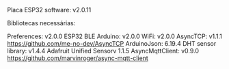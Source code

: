 Placa ESP32
software: v2.0.11

Bibliotecas necessárias:

Preferences: v2.0.0
ESP32 BLE Arduino: v2.0.0
WiFi: v2.0.0
AsyncTCP: v1.1.1
  https://github.com/me-no-dev/AsyncTCP
ArduinoJson: 6.19.4
DHT sensor library: v1.4.4
Adafruit Unified Sensorv 1.1.5
AsyncMqttClient: v0.9.0
  https://github.com/marvinroger/async-mqtt-client

